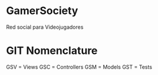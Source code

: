 # GamerSociety
Red social para Videojugadores


# GIT Nomenclature
GSV = Views
GSC = Controllers
GSM = Models
GST = Tests
